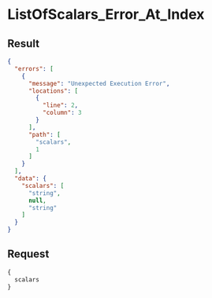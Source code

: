 # ListOfScalars_Error_At_Index

## Result

```json
{
  "errors": [
    {
      "message": "Unexpected Execution Error",
      "locations": [
        {
          "line": 2,
          "column": 3
        }
      ],
      "path": [
        "scalars",
        1
      ]
    }
  ],
  "data": {
    "scalars": [
      "string",
      null,
      "string"
    ]
  }
}
```

## Request

```graphql
{
  scalars
}
```

